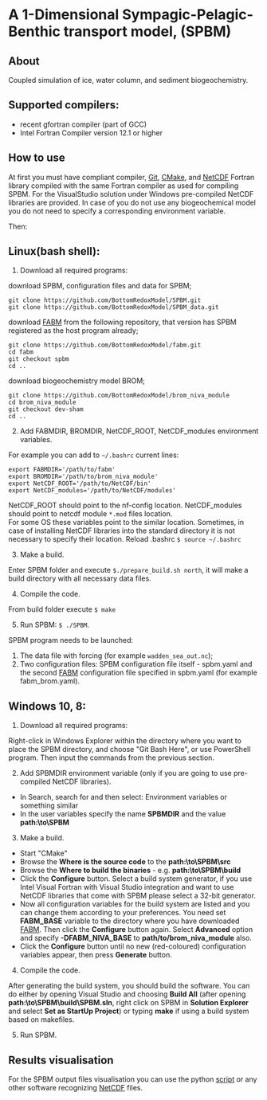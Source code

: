 # A 1-Dimensional Sympagic-Pelagic-Benthic transport model, (SPBM)
## About
Coupled simulation of ice, water column, and sediment biogeochemistry.

## Supported compilers:
* recent gfortran compiler (part of GCC)
* Intel Fortran Compiler version 12.1 or higher

## How to use
At first you must have compliant compiler, [Git], [CMake], and [NetCDF] Fortran library compiled with the same Fortran compiler as used for compiling SPBM.
For the VisualStudio solution under Windows pre-compiled NetCDF libraries are provided.
In case of you do not use any biogeochemical model you do not need to specify a corresponding environment variable.

Then:

## Linux(bash shell):
1. Download all required programs:

  download SPBM, configuration files and data for SPBM;

  ```
  git clone https://github.com/BottomRedoxModel/SPBM.git
  git clone https://github.com/BottomRedoxModel/SPBM_data.git
  ```
   
  download [FABM] from the following repository, that version has SPBM registered as the host program already;

  ```
  git clone https://github.com/BottomRedoxModel/fabm.git
  cd fabm
  git checkout spbm
  cd ..
  ```

  download biogeochemistry model BROM;
  
  ```
  git clone https://github.com/BottomRedoxModel/brom_niva_module
  cd brom_niva_module
  git checkout dev-sham
  cd ..
  ```

2. Add FABMDIR, BROMDIR, NetCDF_ROOT, NetCDF_modules environment variables.

  For example you can add to `~/.bashrc` current lines:

  ```
  export FABMDIR='/path/to/fabm'
  export BROMDIR='/path/to/brom_niva_module'
  export NetCDF_ROOT='/path/to/NetCDF/bin'
  export NetCDF_modules='/path/to/NetCDF/modules'
  ```

  NetCDF_ROOT should point to the nf-config location.
  NetCDF_modules should point to netcdf module `*.mod` files location.  
  For some OS these variables point to the similar location.
  Sometimes, in case of installing NetCDF libraries into the standard directory it is not
  necessary to specify their location.
  Reload .bashrc `$ source ~/.bashrc`

3. Make a build.

  Enter SPBM folder and execute `$./prepare_build.sh north`, it will make a build
  directory with all necessary data files.

4. Compile the code.

  From build folder execute `$ make`

5. Run SPBM: `$ ./SPBM`.

  SPBM program needs to be launched:
  1. The data file with forcing (for example `wadden_sea_out.nc`);
  2. Two configuration files: SPBM configuration file itself - spbm.yaml and the second [FABM] configuration file specified in spbm.yaml (for example fabm_brom.yaml).

## Windows 10, 8:
1. Download all required programs: 

  Right-click in Windows Explorer within the directory where you want to place the SPBM directory, and choose "Git Bash Here", or use PowerShell program.
  Then input the commands from the previous section.
  
2. Add SPBMDIR environment variable (only if you are going to use pre-compiled NetCDF libraries).

  * In Search, search for and then select: Environment variables or something similar
  * In the user variables specify the name **SPBMDIR** and the value **path:\to\SPBM**

3. Make a build.

  * Start "CMake"
  * Browse the **Where is the source code** to the **path:\to\SPBM\src**
  * Browse the **Where to build the binaries** - e.g. **path:\to\SPBM\build**
  * Click the **Configure** button.
  Select a build system generator, if you use Intel Visual Fortran with Visual Studio integration and want to use NetCDF libraries that come with SPBM please select a 32-bit generator.
  * Now all configuration variables for the build system are listed and you can change them according to your preferences.
  You need set **FABM\_BASE** variable to the directory where you have downloaded [FABM].
  Then click the **Configure** button again.
  Select **Advanced** option and specify **-DFABM\_NIVA\_BASE** to **path/to/brom_niva_module** also.
  * Click the **Configure** button until no new (red-coloured) configuration variables appear, then press **Generate** button.

4. Compile the code.

  After generating the build system, you should build the software.
  You can do either by opening Visual Studio and choosing **Build All** (after opening **path:\to\SPBM\build\SPBM.sln**, right click on SPBM in **Solution Explorer** and select **Set as StartUp Project**) or typing **make** if using a build system based on makefiles.

5. Run SPBM.

## Results visualisation

For the SPBM output files visualisation you can use the python [script] or any other software recognizing [NetCDF] files.

[Git]:https://git-scm.com/downloads
[FABM]:http://fabm.net
[CMake]:https://cmake.org/
[NetCDF]:http://www.unidata.ucar.edu/software/netcdf/docs/getting_and_building_netcdf.html
[script]:https://github.com/lisapro/ice_brom_pic
